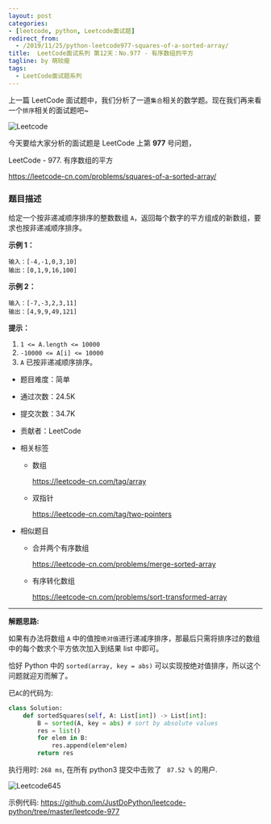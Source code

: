 ```yaml
---
layout: post
categories: 
- [leetcode, python, Leetcode面试题]
redirect_from:
  - /2019/11/25/python-leetcode977-squares-of-a-sorted-array/
title:  LeetCode面试系列 第12天：No.977 - 有序数组的平方
tagline: by 萌较瘦
tags: 
  - LeetCode面试题系列
---
```


上一篇 LeetCode 面试题中，我们分析了一道`集合`相关的数学题。现在我们再来看一个`排序`相关的面试题吧~

<!--more-->

![Leetcode](//cdn.jsdelivr.net/gh/yanglr/yanglr.github.io/assets/images/public/LeetCode.png)

今天要给大家分析的面试题是 LeetCode 上第 **977** 号问题，

LeetCode - 977. 有序数组的平方

<https://leetcode-cn.com/problems/squares-of-a-sorted-array/>

### 题目描述

给定一个按非递减顺序排序的整数数组 `A`，返回每个数字的平方组成的新数组，要求也按非递减顺序排序。

**示例 1：**

```
输入：[-4,-1,0,3,10]
输出：[0,1,9,16,100]
```

**示例 2：**

```
输入：[-7,-3,2,3,11]
输出：[4,9,9,49,121]
```

**提示：**

1. `1 <= A.length <= 10000`
2. `-10000 <= A[i] <= 10000`
3. `A` 已按非递减顺序排序。

- 题目难度：简单
- 通过次数：24.5K
- 提交次数：34.7K
- 贡献者：LeetCode

- 相关标签 

  - 数组

    <https://leetcode-cn.com/tag/array>

  - 双指针

    <https://leetcode-cn.com/tag/two-pointers>

- 相似题目 

  - 合并两个有序数组

    <https://leetcode-cn.com/problems/merge-sorted-array>

  - 有序转化数组

    <https://leetcode-cn.com/problems/sort-transformed-array>

------

**解题思路:**

如果有办法将数组 `A` 中的值按`绝对值`进行递减序排序，那最后只需将排序过的数组中的每个数求个平方依次加入到结果 list 中即可。

恰好 Python 中的 `sorted(array, key = abs)` 可以实现按绝对值排序，所以这个问题就迎刃而解了。

已`AC`的代码为:

```python
class Solution:
    def sortedSquares(self, A: List[int]) -> List[int]:
        B = sorted(A, key = abs) # sort by absolute values
        res = list()
        for elem in B:
            res.append(elem*elem)
        return res
```

执行用时: `268 ms`, 在所有 python3 提交中击败了 ` 87.52 %` 的用户.

![Leetcode645](http://cdn.jsdelivr.net/gh/justdopython/justdopython.github.io/assets/images/2019/python/leetcode977.jpg)

示例代码: <https://github.com/JustDoPython/leetcode-python/tree/master/leetcode-977>
